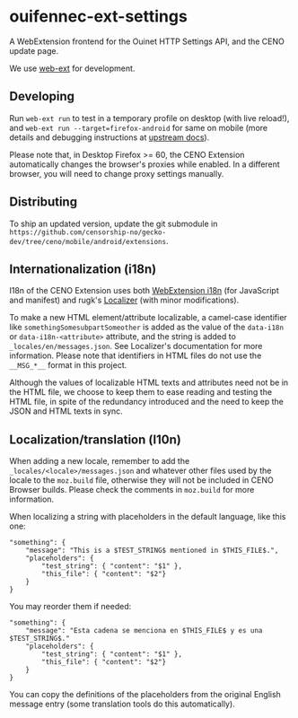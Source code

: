 # ouifennec-ext-settings

A WebExtension frontend for the Ouinet HTTP Settings API, and the CENO update page.

We use [web-ext](https://developer.mozilla.org/en-US/docs/Mozilla/Add-ons/WebExtensions/Getting_started_with_web-ext) for development.

## Developing

Run `web-ext run` to test in a temporary profile on desktop (with live reload!), and `web-ext run --target=firefox-android` for same on mobile (more details and debugging instructions at [upstream docs](https://developer.mozilla.org/en-US/docs/Mozilla/Add-ons/WebExtensions/Getting_started_with_web-ext#Testing_in_Firefox_for_Android)).

Please note that, in Desktop Firefox >= 60, the CENO Extension automatically changes the browser's proxies while enabled. In a different browser, you will need to change proxy settings manually.

## Distributing

To ship an updated version, update the git submodule in `https://github.com/censorship-no/gecko-dev/tree/ceno/mobile/android/extensions`.

## Internationalization (i18n)

I18n of the CENO Extension uses both [WebExtension i18n][webext-i18n] (for JavaScript and manifest) and rugk's [Localizer][] (with minor modifications).

[webext-i18n]: https://developer.mozilla.org/en-US/docs/Mozilla/Add-ons/WebExtensions/Internationalization
[Localizer]: https://github.com/TinyWebEx/Localizer

To make a new HTML element/attribute localizable, a camel-case identifier like `somethingSomesubpartSomeother` is added as the value of the `data-i18n` or `data-i18n-<attribute>` attribute, and the string is added to `_locales/en/messages.json`. See Localizer's documentation for more information. Please note that identifiers in HTML files do not use the `__MSG_*__` format in this project.

Although the values of localizable HTML texts and attributes need not be in the HTML file, we choose to keep them to ease reading and testing the HTML file, in spite of the redundancy introduced and the need to keep the JSON and HTML texts in sync.

## Localization/translation (l10n)

When adding a new locale, remember to add the `_locales/<locale>/messages.json` and whatever other files used by the locale to the `moz.build` file, otherwise they will not be included in CENO Browser builds. Please check the comments in `moz.build` for more information.

When localizing a string with placeholders in the default language, like this one:

    "something": {
        "message": "This is a $TEST_STRING$ mentioned in $THIS_FILE$.",
        "placeholders": {
            "test_string": { "content": "$1" },
            "this_file": { "content": "$2"}
        }
    }

You may reorder them if needed:

    "something": {
        "message": "Esta cadena se menciona en $THIS_FILE$ y es una $TEST_STRING$."
        "placeholders": {
            "test_string": { "content": "$1" },
            "this_file": { "content": "$2"}
        }
    }

You can copy the definitions of the placeholders from the original English message entry (some translation tools do this automatically).
